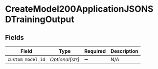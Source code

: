 # CreateModel200ApplicationJSONSDTrainingOutput


## Fields

| Field              | Type               | Required           | Description        |
| ------------------ | ------------------ | ------------------ | ------------------ |
| `custom_model_id`  | *Optional[str]*    | :heavy_minus_sign: | N/A                |